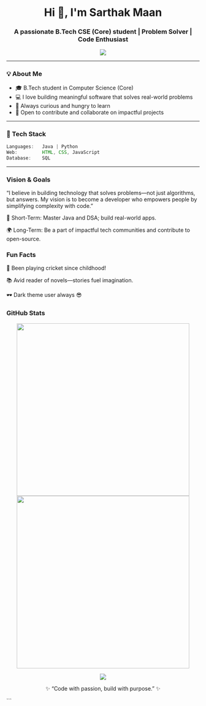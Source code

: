 <h1 align="center">Hi 👋, I'm Sarthak Maan</h1>
<h3 align="center">A passionate B.Tech CSE (Core) student | Problem Solver | Code Enthusiast</h3>

<p align="center">
  <img src="https://readme-typing-svg.herokuapp.com/?lines=Java%20%7C%20Python%20%7C%20SQL%20%7C%20HTML/CSS/JS;Passionate%20Coder;Problem%20Solver;Always%20Learning...&center=true&width=500&height=45">
</p>

---

### 💡 About Me

- 🎓 B.Tech student in Computer Science (Core)
- 💻 I love building meaningful software that solves real-world problems
- 🧠 Always curious and hungry to learn
- 🤝 Open to contribute and collaborate on impactful projects

---

### 🚀 Tech Stack

```java
Languages:   Java | Python
Web:         HTML, CSS, JavaScript
Database:    SQL
```
---

### Vision & Goals
“I believe in building technology that solves problems—not just algorithms, but answers. My vision is to become a developer who empowers people by simplifying complexity with code.”

📍 Short-Term: Master Java and DSA; build real-world apps.

🌍 Long-Term: Be a part of impactful tech communities and contribute to open-source.

### Fun Facts
🏏 Been playing cricket since childhood!

📚 Avid reader of novels—stories fuel imagination.

🕶️ Dark theme user always 😎


### GitHub Stats
<p align="center"> <img src="https://github-readme-stats.vercel.app/api?username=sarthakmaan&show_icons=true&theme=tokyonight" width="450"/> <img src="https://github-readme-streak-stats.herokuapp.com?user=sarthakmaan&theme=tokyonight&date_format=M%20j%5B%2C%20Y%5D" width="450"/> </p>


<p align="center"> <img src="https://github-profile-summary-cards.vercel.app/api/cards/profile-details?username=sarthakmaan&theme=tokyonight"> </p>

<p align="center">✨ “Code with passion, build with purpose.” ✨</p> ```
